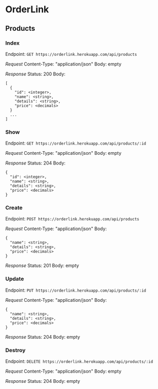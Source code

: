 # OrderLink

## Products

### Index

Endpoint: `GET https://orderlink.herokuapp.com/api/products`

*Request*
Content-Type: "application/json"
Body: empty

*Response*
Status: 200
Body:
```
[
  {
    "id": <integer>,
    "name": <string>,
    "details": <string>,
    "price": <decimals>
  }
  ...
]
```

### Show

Endpoint: `GET https://orderlink.herokuapp.com/api/products/:id`

*Request*
Content-Type: "application/json"
Body: empty

*Response*
Status: 204
Body:
```
{
  "id": <integer>,
  "name": <string>,
  "details": <string>,
  "price": <decimals>
}
```

### Create

Endpoint: `POST https://orderlink.herokuapp.com/api/products`

*Request*
Content-Type: "application/json"
Body:
```
{
  "name": <string>,
  "details": <string>,
  "price": <decimals>
}
```

*Response*
Status: 201
Body: empty

### Update

Endpoint: `PUT https://orderlink.herokuapp.com/api/products/:id`

*Request*
Content-Type: "application/json"
Body:
```
{
  "name": <string>,
  "details": <string>,
  "price": <decimals>
}
```

*Response*
Status: 204
Body: empty

### Destroy

Endpoint: `DELETE https://orderlink.herokuapp.com/api/products/:id`

*Request*
Content-Type: "application/json"
Body: empty

*Response*
Status: 204
Body: empty
